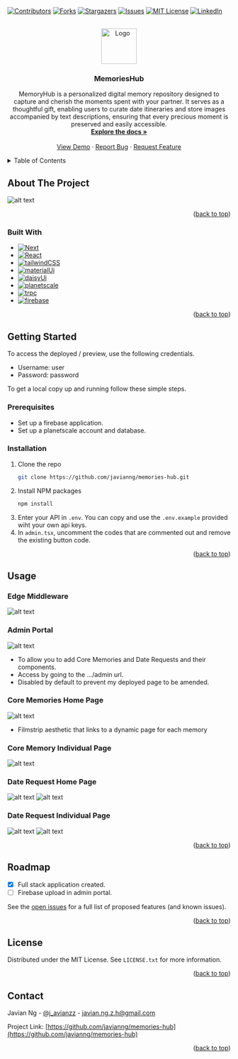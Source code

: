 <!-- Improved compatibility of back to top link: See: https://github.com/othneildrew/Best-README-Template/pull/73 -->

<a name="readme-top"></a>

<!--
*** Thanks for checking out the Best-README-Template. If you have a suggestion
*** that would make this better, please fork the repo and create a pull request
*** or simply open an issue with the tag "enhancement".
*** Don't forget to give the project a star!
*** Thanks again! Now go create something AMAZING! :D
-->

<!-- PROJECT SHIELDS -->
<!--
*** I'm using markdown "reference style" links for readability.
*** Reference links are enclosed in brackets [ ] instead of parentheses ( ).
*** See the bottom of this document for the declaration of the reference variables
*** for contributors-url, forks-url, etc. This is an optional, concise syntax you may use.
*** https://www.markdownguide.org/basic-syntax/#reference-style-links
-->

[![Contributors][contributors-shield]][contributors-url]
[![Forks][forks-shield]][forks-url]
[![Stargazers][stars-shield]][stars-url]
[![Issues][issues-shield]][issues-url]
[![MIT License][license-shield]][license-url]
[![LinkedIn][linkedin-shield]][linkedin-url]

<!-- PROJECT LOGO -->
<br />
<div align="center">
  <a href="https://github.com/javianng/memories-hub">
    <img src="public/favicon.ico" alt="Logo" width="80" height="80">
  </a>

<h3 align="center">MemoriesHub</h3>

  <p align="center">
    MemoryHub is a personalized digital memory repository designed to capture and cherish the moments spent with your partner. It serves as a thoughtful gift, enabling users to curate date itineraries and store images accompanied by text descriptions, ensuring that every precious moment is preserved and easily accessible.
    <br />
    <a href="https://github.com/javianng/memories-hub"><strong>Explore the docs »</strong></a>
    <br />
    <br />
    <a href="https://github.com/javianng/memories-hub">View Demo</a>
    ·
    <a href="https://github.com/javianng/memories-hub/issues">Report Bug</a>
    ·
    <a href="https://github.com/javianng/memories-hub/issues">Request Feature</a>
  </p>
</div>

<!-- TABLE OF CONTENTS -->
<details>
  <summary>Table of Contents</summary>
  <ol>
    <li>
      <a href="#about-the-project">About The Project</a>
      <ul>
        <li><a href="#built-with">Built With</a></li>
      </ul>
    </li>
    <li>
      <a href="#getting-started">Getting Started</a>
      <ul>
        <li><a href="#prerequisites">Prerequisites</a></li>
        <li><a href="#installation">Installation</a></li>
      </ul>
    </li>
    <li><a href="#usage">Usage</a></li>
    <li><a href="#roadmap">Roadmap</a></li>
    <li><a href="#license">License</a></li>
    <li><a href="#contact">Contact</a></li>
    <li><a href="#acknowledgments">Acknowledgments</a></li>
  </ol>
</details>

<!-- ABOUT THE PROJECT -->

## About The Project

![alt text](/public/readme/image.png)

<p align="right">(<a href="#readme-top">back to top</a>)</p>

### Built With

- [![Next][Next.js]][Next-url]
- [![React][React.js]][React-url]
- [![tailwindCSS][tailwindCSS-shield]][tailwindCSS-url]
- [![materialUi][materialUi-shield]][materialUi-url]
- [![daisyUi][daisyUi-shield]][daisyUi-url]
- [![planetscale][planetscale-shield]][planetscale-url]
- [![trpc][trpc-shield]][trpc-url]
- [![firebase][firebase-shield]][firebase-url]

<p align="right">(<a href="#readme-top">back to top</a>)</p>

<!-- GETTING STARTED -->

## Getting Started

To access the deployed / preview, use the following credentials.

- Username: user
- Password: password

To get a local copy up and running follow these simple steps.

### Prerequisites

- Set up a firebase application.
- Set up a planetscale account and database.

### Installation

1. Clone the repo
   ```sh
   git clone https://github.com/javianng/memories-hub.git
   ```
2. Install NPM packages
   ```sh
   npm install
   ```
3. Enter your API in `.env`. You can copy and use the `.env.example` provided wiht your own api keys.
4. In `admin.tsx`, uncomment the codes that are commented out and remove the existing button code.

<p align="right">(<a href="#readme-top">back to top</a>)</p>

<!-- USAGE EXAMPLES -->

## Usage

### Edge Middleware

![alt text](public/readme/image-1.png)

### Admin Portal

![alt text](public/readme/image-2.png)

- To allow you to add Core Memories and Date Requests and their components.
- Access by going to the .../admin url.
- Disabled by default to prevent my deployed page to be amended.

### Core Memories Home Page

![alt text](public/readme/image-3.png)

- Filmstrip aesthetic that links to a dynamic page for each memory

### Core Memory Individual Page

![alt text](public/readme/image-4.png)

### Date Request Home Page

![alt text](public/readme/image-5.png)
![alt text](public/readme/image-8.png)

### Date Request Individual Page

![alt text](public/readme/image-6.png)
![alt text](public/readme/image-7.png)

<p align="right">(<a href="#readme-top">back to top</a>)</p>

<!-- ROADMAP -->

## Roadmap

- [x] Full stack application created.
- [ ] Firebase upload in admin portal.

See the [open issues](https://github.com/javianng/memories-hub/issues) for a full list of proposed features (and known issues).

<p align="right">(<a href="#readme-top">back to top</a>)</p>

<!-- LICENSE -->

## License

Distributed under the MIT License. See `LICENSE.txt` for more information.

<p align="right">(<a href="#readme-top">back to top</a>)</p>

<!-- CONTACT -->

## Contact

Javian Ng - [@j_avianzz](https://twitter.com/j_avianzz) - javian.ng.z.h@gmail.com

Project Link: [https://github.com/javianng/memories-hub](https://github.com/javianng/memories-hub)

<p align="right">(<a href="#readme-top">back to top</a>)</p>

<!-- MARKDOWN LINKS & IMAGES -->
<!-- https://www.markdownguide.org/basic-syntax/#reference-style-links -->

[contributors-shield]: https://img.shields.io/github/contributors/javianng/memories-hub.svg?style=for-the-badge
[contributors-url]: https://github.com/javianng/memories-hub/graphs/contributors
[forks-shield]: https://img.shields.io/github/forks/javianng/memories-hub.svg?style=for-the-badge
[forks-url]: https://github.com/javianng/memories-hub/network/members
[stars-shield]: https://img.shields.io/github/stars/javianng/memories-hub.svg?style=for-the-badge
[stars-url]: https://github.com/javianng/memories-hub/stargazers
[issues-shield]: https://img.shields.io/github/issues/javianng/memories-hub.svg?style=for-the-badge
[issues-url]: https://github.com/javianng/memories-hub/issues
[license-shield]: https://img.shields.io/github/license/javianng/memories-hub.svg?style=for-the-badge
[license-url]: https://github.com/javianng/memories-hub/blob/master/LICENSE.txt
[linkedin-shield]: https://img.shields.io/badge/-LinkedIn-black.svg?style=for-the-badge&logo=linkedin&colorB=555
[linkedin-url]: https://linkedin.com/in/javianngzh
[product-screenshot]: images/screenshot.png
[Next.js]: https://img.shields.io/badge/next.js-000000?style=for-the-badge&logo=nextdotjs&logoColor=white
[Next-url]: https://nextjs.org/
[React.js]: https://img.shields.io/badge/React-20232A?style=for-the-badge&logo=react&logoColor=61DAFB
[React-url]: https://reactjs.org/
[tailwindCSS-shield]: https://img.shields.io/badge/tailwindcss-20232A?style=for-the-badge&logo=tailwindcss
[tailwindCSS-url]: https://tailwindcss.com/
[materialUi-shield]: https://img.shields.io/badge/mui-20232A?style=for-the-badge&logo=mui
[materialUi-url]: https://tailwindcss.com/
[daisyUi-shield]: https://img.shields.io/badge/daisyui-20232A?style=for-the-badge&logo=daisyui
[daisyUi-url]: https://daisyui.com/
[planetscale-shield]: https://img.shields.io/badge/planetscale-20232A?style=for-the-badge&logo=planetscale
[planetscale-url]: https://planetscale.com/
[trpc-shield]: https://img.shields.io/badge/trpc-20232A?style=for-the-badge&logo=trpc
[trpc-url]: https://trpc.io/
[firebase-shield]: https://img.shields.io/badge/firebase-20232A?style=for-the-badge&logo=firebase
[firebase-url]: https://firebase.google.com/
